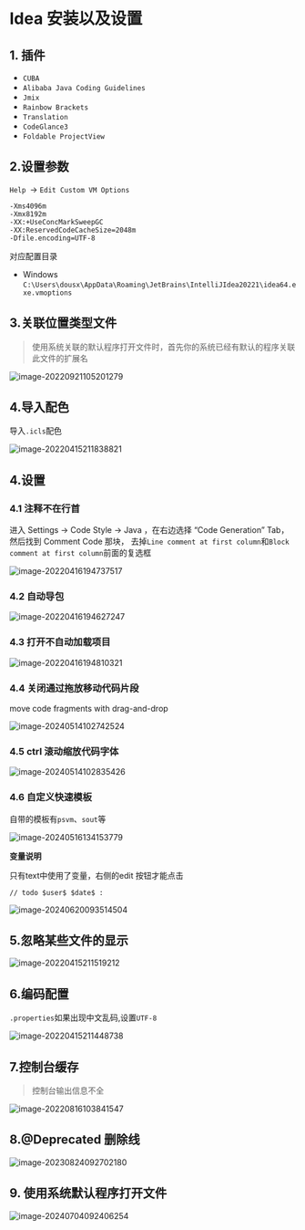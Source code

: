 # Idea 安装以及设置

## 1. 插件

- `CUBA`
- `Alibaba Java Coding Guidelines`
- `Jmix`
- `Rainbow Brackets`
- `Translation`
- `CodeGlance3`
- `Foldable ProjectView`

## 2.设置参数

`Help `-> `Edit Custom VM Options`

```properties
-Xms4096m
-Xmx8192m
-XX:+UseConcMarkSweepGC
-XX:ReservedCodeCacheSize=2048m
-Dfile.encoding=UTF-8
```

对应配置目录

- Windows `C:\Users\dousx\AppData\Roaming\JetBrains\IntelliJIdea20221\idea64.exe.vmoptions`

## 3.关联位置类型文件

> 使用系统关联的默认程序打开文件时，首先你的系统已经有默认的程序关联此文件的扩展名

![image-20220921105201279](https://cruder-figure-bed.oss-cn-beijing.aliyuncs.com/markdown/2022/09/21/10-52-01-538.png)

## 4.导入配色

导入`.icls`配色

![image-20220415211838821](https://cruder-figure-bed.oss-cn-beijing.aliyuncs.com/markdown/2022/04/15/09-18-39-114.png)

## 4.设置

### 4.1 注释不在行首

进入 Settings -> Code Style -> Java ，在右边选择 “Code Generation” Tab，然后找到 Comment Code 那块，
去掉`Line comment at first column`和`Block comment at first column`前面的复选框

![image-20220416194737517](https://cruder-figure-bed.oss-cn-beijing.aliyuncs.com/markdown/2022/04/16/07-47-37-832.png)

### 4.2 自动导包

![image-20220416194627247](https://cruder-figure-bed.oss-cn-beijing.aliyuncs.com/markdown/2022/04/16/07-46-27-476.png)

### 4.3 打开不自动加载项目

![image-20220416194810321](https://cruder-figure-bed.oss-cn-beijing.aliyuncs.com/markdown/2022/04/16/07-48-10-612.png)

### 4.4 关闭通过拖放移动代码片段

move code fragments with drag-and-drop

![image-20240514102742524](https://cruder-figure-bed.oss-cn-beijing.aliyuncs.com/markdown/2024/05/14/10-27-42-759.png)
### 4.5 ctrl 滚动缩放代码字体

![image-20240514102835426](https://cruder-figure-bed.oss-cn-beijing.aliyuncs.com/markdown/2024/05/14/10-28-35-656.png)

### 4.6 自定义快速模板

自带的模板有`psvm`、`sout`等

![image-20240516134153779](https://cruder-figure-bed.oss-cn-beijing.aliyuncs.com/markdown/2024/05/16/01-41-53-967.png)

**变量说明**

只有text中使用了变量，右侧的edit 按钮才能点击

```
// todo $user$ $date$ :
```

![image-20240620093514504](https://cruder-figure-bed.oss-cn-beijing.aliyuncs.com/markdown/2024/06/20/09-35-14-738.png)

## 5.忽略某些文件的显示

![image-20220415211519212](https://cruder-figure-bed.oss-cn-beijing.aliyuncs.com/markdown/2022/04/15/09-15-19-552.png)

## 6.编码配置

`.properties`如果出现中文乱码,设置`UTF-8`

![image-20220415211448738](https://cruder-figure-bed.oss-cn-beijing.aliyuncs.com/markdown/2022/04/15/09-14-49-045.png)

## 7.控制台缓存

> 控制台输出信息不全

![image-20220816103841547](https://cruder-figure-bed.oss-cn-beijing.aliyuncs.com/markdown/2022/08/16/10-38-44-855.png)

## 8.@Deprecated 删除线

![image-20230824092702180](https://cruder-figure-bed.oss-cn-beijing.aliyuncs.com/markdown/2023/08/24/09-27-02-522.png)

## 9. 使用系统默认程序打开文件

![image-20240704092406254](https://cruder-figure-bed.oss-cn-beijing.aliyuncs.com/markdown/2024/07/04/09-24-06-490.png)
